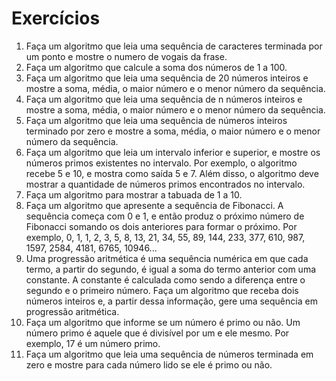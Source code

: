 # Exercícios
1. Faça um algoritmo que leia uma sequência de caracteres terminada por um ponto e mostre o numero de vogais da frase.
2. Faça um algoritmo que calcule a soma dos números de 1 a 100.
3. Faça um algoritmo que leia uma sequência de 20 números inteiros e mostre a soma, média, o maior número e o menor número da sequência.
4. Faça um algoritmo que leia uma sequência de n números inteiros e mostre a soma, média, o maior número e o menor número da sequência.
5. Faça um algoritmo que leia uma sequência de números inteiros terminado por zero e mostre a soma, média, o maior número e o menor número da sequência.
6. Faça um algoritmo que leia um intervalo inferior e superior, e mostre os números primos existentes no intervalo. Por exemplo, o algoritmo recebe 5 e 10, e mostra como saída 5 e 7. Além disso, o algoritmo deve mostrar a quantidade de números primos encontrados no intervalo.
7. Faça um algoritmo para mostrar a tabuada de 1 a 10.
8. Faça um algoritmo que apresente a sequência de Fibonacci. A sequência começa com 0 e 1, e então produz o próximo número de Fibonacci somando os dois anteriores para formar o próximo. Por exemplo, 0, 1, 1, 2, 3, 5, 8, 13, 21, 34, 55, 89, 144, 233, 377, 610, 987, 1597, 2584, 4181, 6765, 10946...
9. Uma progressão aritmética é uma sequência numérica em que cada termo, a partir do segundo, é igual a soma do termo anterior com uma constante. A constante é calculada como sendo a diferença entre o segundo e o primeiro número. Faça um algoritmo que receba dois números inteiros e, a partir dessa informação, gere uma sequência em progressão aritmética.
10. Faça um algoritmo que informe se um número é primo ou não. Um número primo é aquele que é divisível por um e ele mesmo. Por exemplo, 17 é um número primo.
11. Faça um algoritmo que leia uma sequência de números terminada em zero e mostre para cada número lido se ele é primo ou não. 
